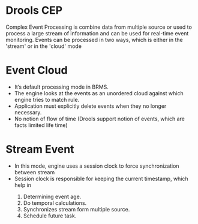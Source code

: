 # Drools CEP

Complex Event Processing is combine data from multiple source or used to process a large stream of information and can be used for real-time event monitoring. Events can be processed in two ways, which is either in the 'stream' or in the 'cloud' mode

# Event Cloud 
<ul>
<li>It’s default processing mode in BRMS.</li>
<li>The engine looks at the events as an unordered cloud against which engine tries to match rule.</li>
<li>Application must explicitly delete events when they no longer necessary.</li>
<li>No notion of flow of time (Drools support notion of events, which are facts limited life time)</li>
</ul>

# Stream Event
<ul>
<li>In this mode, engine uses a session clock to force synchronization between stream</li>
<li>Session clock is responsible for keeping the current timestamp, which help in </li>
   <ol> <li>Determining event age.</li>
    <li>Do temporal calculations.</li>
    <li>Synchronizes stream form multiple source.</li>
    <li>Schedule future task.</li></ol>
</ul>
